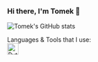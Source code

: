 ### Hi there, I'm Tomek 👋

![Tomek's GitHub stats](https://github-readme-stats.vercel.app/api?username=uhhtomek&show_icons=true&theme=radical)

Languages & Tools that I use: </br>
<img align="left" alt="Python" width="26px" src="https://raw.githubusercontent.com/jmnote/z-icons/master/svg/python.svg"></code>

